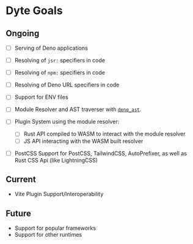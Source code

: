# Dyte Goals

## Ongoing

- [ ] Serving of Deno applications
- [ ] Resolving of `jsr:` specifiers in code
- [ ] Resolving of `npm:` specifiers in code
- [ ] Resolving of Deno URL specifiers in code
- [ ] Support for ENV files
- [ ] Module Resolver and AST traverser with [`deno_ast`](https://github.com/denoland/deno_ast).
- [ ] Plugin System using the module resolver:
    - [ ] Rust API compiled to WASM to interact with the module resolver
    - [ ] JS API interacting with the WASM built resolver
- [ ] PostCSS Support for PostCSS, TailwindCSS, AutoPrefixer, as well as Rust CSS Api (like LightningCSS)


## Current
- Vite Plugin Support/Interoperability

## Future
- Support for popular frameworks
- Support for other runtimes
